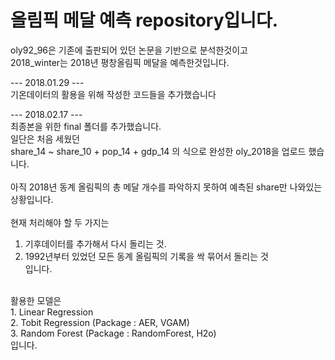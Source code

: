 # 올림픽 메달 예측 repository입니다.

oly92_96은 기존에 출판되어 있던 논문을 기반으로 분석한것이고 <br/>
2018_winter는 2018년 평창올림픽 메달을 예측한것입니다.

--- 2018.01.29 --- </br>
기온데이터의 활용을 위해 작성한 코드들을 추가했습니다 </br>

--- 2018.02.17 --- </br>
최종본을 위한 final 폴더를 추가했습니다. </br>
일단은 처음 세웠던 </br>
share_14 ~ share_10 + pop_14 + gdp_14 의 식으로 완성한 oly_2018을 업로드 했습니다. </br>
</br>
아직 2018년 동계 올림픽의 총 메달 개수를 파악하지 못하여 예측된 share만 나와있는 상황입니다. </br>
</br>
현재 처리해야 할 두 가지는 </br>  
1. 기후데이터를 추가해서 다시 돌리는 것. </br>
2. 1992년부터 있었던 모든 동계 올림픽의 기록을 싹 묶어서 돌리는 것 </br>
입니다. </br>
</br>
활용한 모델은 </br>
1. Linear Regression </br>
2. Tobit Regression (Package : AER, VGAM) </br>
3. Random Forest (Package : RandomForest, H2o) </br>
입니다.
